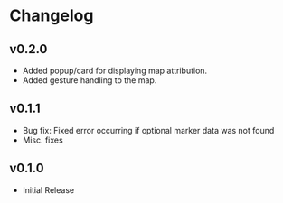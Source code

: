 # Changelog

## v0.2.0

- Added popup/card for displaying map attribution.
- Added gesture handling to the map.

## v0.1.1

- Bug fix: Fixed error occurring if optional marker data was not found
- Misc. fixes

## v0.1.0

- Initial Release
